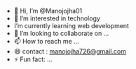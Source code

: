 - 👋 Hi, I’m @Manojojha01
- 👀 I’m interested in technology 
-  I’m currently learning web development 
- 💞️ I’m looking to collaborate on ...
- 📫 How to reach me ...
- 😄 contact : manojojha726@gmail.com
- ⚡ Fun fact: ...

<!---
Manojojha01/Manojojha01 is a ✨ special ✨ repository because its `README.md` (this file) appears on your GitHub profile.
You can click the Preview link to take a look at your changes.
--->

